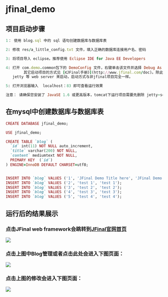 # jfinal_demo

## 项目启动步骤
```ruby
1： 使用 blog.sql 中的 sql 语句创建数据库与数据库表

2: 修改 res/a_little_config.txt 文件，填入正确的数据库连接用户名、密码

3: 将项目导入 eclipse。推荐使用 Eclipse IDE for Java EE Developers

4: 打开 com.demo.common包下的 DemoConfig 文件，右键单击该文件并选择 Debug As ---> Java Application。
        其它启动项目的方式见 [《JFinal手册》](http://www.jfinal.com/doc)。除此之外，项目还可以与其它普通java web 项目一样使用 tomcat
   jetty 等 web server 来启动，启动方式与非jfinal项目完全一样。

5: 打开浏览器输入  localhost：83 即可查看运行效果

注意： 请确保您安装了 JavaSE 1.6 或更高版本，tomcat下运行项目需要先删除 jetty-server-xxx.jar，否则会有冲突
```

## 在mysql中创建数据库与数据库表
```ruby
CREATE DATABASE jfinal_demo;

USE jfinal_demo;

CREATE TABLE `blog` (
  `id` int(11) NOT NULL auto_increment,
  `title` varchar(200) NOT NULL,
  `content` mediumtext NOT NULL,
  PRIMARY KEY  (`id`)
) ENGINE=InnoDB DEFAULT CHARSET=utf8;


INSERT INTO `blog` VALUES ('1', 'JFinal Demo Title here', 'JFinal Demo Content here');
INSERT INTO `blog` VALUES ('2', 'test 1', 'test 1');
INSERT INTO `blog` VALUES ('3', 'test 2', 'test 2');
INSERT INTO `blog` VALUES ('4', 'test 3', 'test 3');
INSERT INTO `blog` VALUES ('5', 'test 4', 'test 4');
```
## 运行后的结果展示

### 点击JFinal web framework会跳转到[JFinal官网首页](http://www.jfinal.com/)
![](https://github.com/wang911205/jfinal_demo/blob/master/1.png)

### 点击上图中Blog管理或者点击此处会进入下图页面：
![](https://github.com/wang911205/jfinal_demo/blob/master/2.png)

### 点击上图的修改会进入下图页面：
![](https://github.com/wang911205/jfinal_demo/blob/master/3.png)
